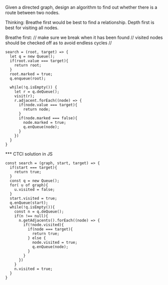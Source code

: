 Given a directed graph, design an algorithm to find out whether there is a route between two nodes.

Thinking: Breathe first would be best to find a relationship. Depth first is best for visiting all nodes.

Breathe first:
// make sure we break when it has been found
// visited nodes should be checked off as to avoid endless cycles
// 
```
search = (root, target) => {
  let q = new Queue();
  if(root.value === target){
    return root;
  }
  root.marked = true;
  q.enqueue(root);
  
  while(!q.isEmpty()) {
    let r = q.deQueue();
    visit(r);
    r.adjacent.forEach((node) => {
      if(node.value === target){
        return node;
      }
      if(node.marked === false){
        node.marked = true;
        q.enQueue(node);
      }
    })
  }
}
```
*** CTCI solution in JS
```
const search = (graph, start, target) => {
  if(start === target){ 
    return true;
  } 
  const q = new Queue();
  for( u of graph){
    u.visited = false;
  }
  start.visited = true;
  q.enQueue(start);
  while(!q.isEmpty()){
    const n = q.deQueue();
    if(n !== null){
      n.getAdjacents().forEach((node) => {
        if(!node.visited){
          if(node === target){
            return true;
          } else {
            node.visited = true;
            q.enQueue(node);
          }
        }
      })
    }
    n.visited = true;
  }
}
```
